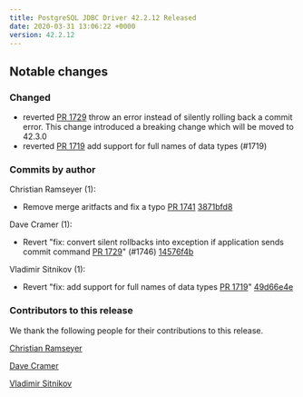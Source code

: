 ```yaml
---
title: PostgreSQL JDBC Driver 42.2.12 Released
date: 2020-03-31 13:06:22 +0000
version: 42.2.12
---
```


## Notable changes

### Changed

* reverted [PR 1729](https://github.com/pgjdbc/pgjdbc/pull/1729)  throw an error instead of silently rolling back a commit error.
 This change introduced a breaking change which will be moved to 42.3.0
* reverted [PR 1719](https://github.com/pgjdbc/pgjdbc/pull/1719)  add support for full names of data types (#1719)

<!--more-->

### Commits by author

Christian Ramseyer (1):

* Remove merge aritfacts and fix a typo [PR 1741](https://github.com/pgjdbc/pgjdbc/pull/1741) [3871bfd8](https://github.com/pgjdbc/pgjdbc/commit/3871bfd8ba6c37be7cffdd4959f24e00b5bc86d8)

Dave Cramer (1):

* Revert "fix: convert silent rollbacks into exception if application sends commit command [PR 1729](https://github.com/pgjdbc/pgjdbc/pull/1729)" (#1746) [14576f4b](https://github.com/pgjdbc/pgjdbc/commit/14576f4bca3a2484fd4f81a0d8276ae5cab9a419)

Vladimir Sitnikov (1):

* Revert "fix: add support for full names of data types [PR 1719](https://github.com/pgjdbc/pgjdbc/pull/1719)" [49d66e4e](https://github.com/pgjdbc/pgjdbc/commit/49d66e4ec0c514fbfa78cd72f7a8aeb742489fbd)

### Contributors to this release

We thank the following people for their contributions to this release.

[Christian Ramseyer](https://github.com/rc9000)

[Dave Cramer](davec@postgresintl.com)

[Vladimir Sitnikov](https://github.com/vlsi)
